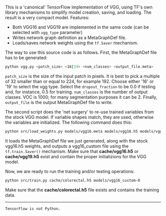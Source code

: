 This is a 'canonical' TensorFlow implementation of VGG, using TF's own library mechanisms to simplify model creation, saving, and loading. The result is a very compact model. Features:

* Both VGG16 and VGG19 are implemented in the same code (can be selected with `vgg_type` parameter)
* Writes network graph definition as a MetaGraphDef file.
* Loads/saves network weights using the `tf.Saver` mechanism.

The way to use this source code is as follows. First, the MetaGraphDef file has to be generated:

```bash
python vgg.py <patch_size> <16|19> <num_classes> <output_file.meta>
```

`patch_size` is the size of the input patch in pixels. It is best to pick a multiple of 32 smaller than or equal to 224, for example 192. Choose either '16' or '19' to select the vgg type. Select the `dropout_fraction` to be 0.0 if testing and, for instance, 0.5 for training. `num_classes` is the number of output classes. VOC is 1000; for many segmentation purposes it can be 2. Finally, `output_file` is the output MetaGraphDef file to write.

The second script does the 'net surgery' to re-use trained variables from the stock VGG model. If variable shapes match, they are used, otherwise the variables are initialized. The following command does this:

```bash
python src/load_weights.py models/vgg16.meta models/vgg16.h5 models/vgg16_custom
```
It loads the MetaGraphDef file we just generated, along with the stock vgg16.h5 weights, and outputs a vgg16_custom file using the `tf.train.Saver()` mechanism. Make sure that **cache/vgg16.h5** or **cache/vgg19.h5** exist and contain the proper initializions for the VGG model.


Now, we are ready to run the training and/or testing operations:

```bash
python src/train.py cache/colorectal.h5 models/vgg16_custom-0
```
Make sure that the **cache/colorectal.h5** file exists and contains the training data.


***
    TensorFlow is not Python.